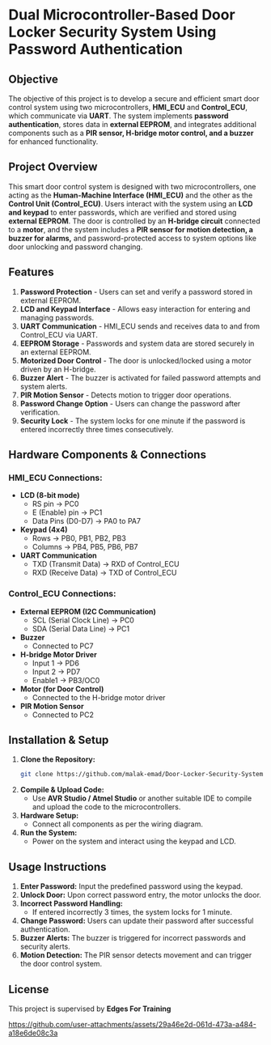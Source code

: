 # Dual Microcontroller-Based Door Locker Security System Using Password Authentication

## **Objective**
The objective of this project is to develop a secure and efficient smart door control system using two microcontrollers, **HMI_ECU** and **Control_ECU**, which communicate via **UART**. The system implements **password authentication**, stores data in **external EEPROM**, and integrates additional components such as a **PIR sensor, H-bridge motor control, and a buzzer** for enhanced functionality.

## **Project Overview**
This smart door control system is designed with two microcontrollers, one acting as the **Human-Machine Interface (HMI_ECU)** and the other as the **Control Unit (Control_ECU)**. Users interact with the system using an **LCD and keypad** to enter passwords, which are verified and stored using **external EEPROM**. The door is controlled by an **H-bridge circuit** connected to a **motor**, and the system includes a **PIR sensor for motion detection, a buzzer for alarms,** and password-protected access to system options like door unlocking and password changing.

## **Features**
1. **Password Protection** - Users can set and verify a password stored in external EEPROM.
2. **LCD and Keypad Interface** - Allows easy interaction for entering and managing passwords.
3. **UART Communication** - HMI_ECU sends and receives data to and from Control_ECU via UART.
4. **EEPROM Storage** - Passwords and system data are stored securely in an external EEPROM.
5. **Motorized Door Control** - The door is unlocked/locked using a motor driven by an H-bridge.
6. **Buzzer Alert** - The buzzer is activated for failed password attempts and system alerts.
7. **PIR Motion Sensor** - Detects motion to trigger door operations.
8. **Password Change Option** - Users can change the password after verification.
9. **Security Lock** - The system locks for one minute if the password is entered incorrectly three times consecutively.

## **Hardware Components & Connections**
### **HMI_ECU Connections:**
- **LCD (8-bit mode)**
  - RS pin → PC0
  - E (Enable) pin → PC1
  - Data Pins (D0-D7) → PA0 to PA7
- **Keypad (4x4)**
  - Rows → PB0, PB1, PB2, PB3
  - Columns → PB4, PB5, PB6, PB7
- **UART Communication**
  - TXD (Transmit Data) → RXD of Control_ECU
  - RXD (Receive Data) → TXD of Control_ECU

### **Control_ECU Connections:**
- **External EEPROM (I2C Communication)**
  - SCL (Serial Clock Line) → PC0
  - SDA (Serial Data Line) → PC1
- **Buzzer**
  - Connected to PC7
- **H-bridge Motor Driver**
  - Input 1 → PD6
  - Input 2 → PD7
  - Enable1 → PB3/OC0
- **Motor (for Door Control)**
  - Connected to the H-bridge motor driver
- **PIR Motion Sensor**
  - Connected to PC2

## **Installation & Setup**
1. **Clone the Repository:**
   ```sh
   git clone https://github.com/malak-emad/Door-Locker-Security-System.git
   ```
2. **Compile & Upload Code:**
   - Use **AVR Studio / Atmel Studio** or another suitable IDE to compile and upload the code to the microcontrollers.
3. **Hardware Setup:**
   - Connect all components as per the wiring diagram.
4. **Run the System:**
   - Power on the system and interact using the keypad and LCD.

## **Usage Instructions**
1. **Enter Password:** Input the predefined password using the keypad.
2. **Unlock Door:** Upon correct password entry, the motor unlocks the door.
3. **Incorrect Password Handling:**
   - If entered incorrectly 3 times, the system locks for 1 minute.
4. **Change Password:** Users can update their password after successful authentication.
5. **Buzzer Alerts:** The buzzer is triggered for incorrect passwords and security alerts.
6. **Motion Detection:** The PIR sensor detects movement and can trigger the door control system.


## **License**
This project is supervised by **Edges For Training**


https://github.com/user-attachments/assets/29a46e2d-061d-473a-a484-a18e6de08c3a


